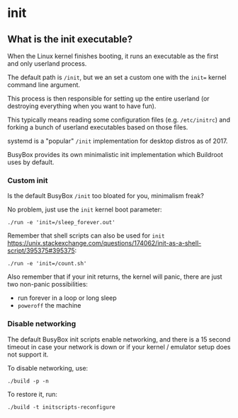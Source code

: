 # init

## What is the init executable?

When the Linux kernel finishes booting, it runs an executable as the first and only userland process.

The default path is `/init`, but we an set a custom one with the `init=` kernel command line argument.

This process is then responsible for setting up the entire userland (or destroying everything when you want to have fun).

This typically means reading some configuration files (e.g. `/etc/initrc`) and forking a bunch of userland executables based on those files.

systemd is a "popular" `/init` implementation for desktop distros as of 2017.

BusyBox provides its own minimalistic init implementation which Buildroot uses by default.

### Custom init

Is the default BusyBox `/init` too bloated for you, minimalism freak?

No problem, just use the `init` kernel boot parameter:

    ./run -e 'init=/sleep_forever.out'

Remember that shell scripts can also be used for `init` <https://unix.stackexchange.com/questions/174062/init-as-a-shell-script/395375#395375>:

    ./run -e 'init=/count.sh'

Also remember that if your init returns, the kernel will panic, there are just two non-panic possibilities:

- run forever in a loop or long sleep
- `poweroff` the machine

### Disable networking

The default BusyBox init scripts enable networking, and there is a 15 second timeout in case your network is down or if your kernel / emulator setup does not support it.

To disable networking, use:

    ./build -p -n

To restore it, run:

    ./build -t initscripts-reconfigure
